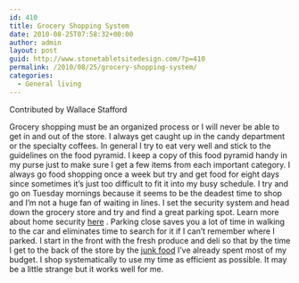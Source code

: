 ```yaml
---
id: 410
title: Grocery Shopping System
date: 2010-08-25T07:58:32+00:00
author: admin
layout: post
guid: http://www.stonetabletsitedesign.com/?p=410
permalink: /2010/08/25/grocery-shopping-system/
categories:
  - General living
---
```

Contributed by Wallace Stafford

Grocery shopping must be an organized process or I will never be able to get in and out of the store. I always get caught up in the candy department or the specialty coffees. In general I try to eat very well and stick to the guidelines on the food pyramid. I keep a copy of this food pyramid handy in my purse just to make sure I get a few items from each important category. I always go food shopping once a week but try and get food for eight days since sometimes it&#8217;s just too difficult to fit it into my busy schedule. I try and go on Tuesday mornings because it seems to be the deadest time to shop and I&#8217;m not a huge fan of waiting in lines. I set the security system and head down the grocery store and try and find a great parking spot. Learn more about home security [here](http://www.securitychoice.com/reviews.html) . Parking close saves you a lot of time in walking to the car and eliminates time to search for it if I can&#8217;t remember where I parked. I start in the front with the fresh produce and deli so that by the time I get to the back of the store by the [junk food](http://www.kibo.com/kibofood/) I&#8217;ve already spent most of my budget. I shop systematically to use my time as efficient as possible. It may be a little strange but it works well for me.